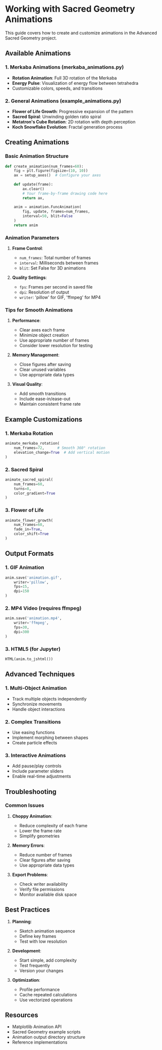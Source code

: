 # Working with Sacred Geometry Animations

This guide covers how to create and customize animations in the Advanced Sacred Geometry project.

## Available Animations

### 1. Merkaba Animations (merkaba_animations.py)
- **Rotation Animation**: Full 3D rotation of the Merkaba
- **Energy Pulse**: Visualization of energy flow between tetrahedra
- Customizable colors, speeds, and transitions

### 2. General Animations (example_animations.py)
- **Flower of Life Growth**: Progressive expansion of the pattern
- **Sacred Spiral**: Unwinding golden ratio spiral
- **Metatron's Cube Rotation**: 2D rotation with depth perception
- **Koch Snowflake Evolution**: Fractal generation process

## Creating Animations

### Basic Animation Structure
```python
def create_animation(num_frames=60):
    fig = plt.figure(figsize=(10, 10))
    ax = setup_axes()  # Configure your axes
    
    def update(frame):
        ax.clear()
        # Your frame-by-frame drawing code here
        return ax,
    
    anim = animation.FuncAnimation(
        fig, update, frames=num_frames,
        interval=50, blit=False
    )
    return anim
```

### Animation Parameters

1. **Frame Control**:
   - `num_frames`: Total number of frames
   - `interval`: Milliseconds between frames
   - `blit`: Set False for 3D animations

2. **Quality Settings**:
   - `fps`: Frames per second in saved file
   - `dpi`: Resolution of output
   - `writer`: 'pillow' for GIF, 'ffmpeg' for MP4

### Tips for Smooth Animations

1. **Performance**:
   - Clear axes each frame
   - Minimize object creation
   - Use appropriate number of frames
   - Consider lower resolution for testing

2. **Memory Management**:
   - Close figures after saving
   - Clear unused variables
   - Use appropriate data types

3. **Visual Quality**:
   - Add smooth transitions
   - Include ease-in/ease-out
   - Maintain consistent frame rate

## Example Customizations

### 1. Merkaba Rotation
```python
animate_merkaba_rotation(
    num_frames=72,      # Smooth 360° rotation
    elevation_change=True  # Add vertical motion
)
```

### 2. Sacred Spiral
```python
animate_sacred_spiral(
    num_frames=60,
    turns=8,
    color_gradient=True
)
```

### 3. Flower of Life
```python
animate_flower_growth(
    num_frames=60,
    fade_in=True,
    color_shift=True
)
```

## Output Formats

### 1. GIF Animation
```python
anim.save('animation.gif',
    writer='pillow',
    fps=15,
    dpi=150
)
```

### 2. MP4 Video (requires ffmpeg)
```python
anim.save('animation.mp4',
    writer='ffmpeg',
    fps=30,
    dpi=300
)
```

### 3. HTML5 (for Jupyter)
```python
HTML(anim.to_jshtml())
```

## Advanced Techniques

### 1. Multi-Object Animation
- Track multiple objects independently
- Synchronize movements
- Handle object interactions

### 2. Complex Transitions
- Use easing functions
- Implement morphing between shapes
- Create particle effects

### 3. Interactive Animations
- Add pause/play controls
- Include parameter sliders
- Enable real-time adjustments

## Troubleshooting

### Common Issues

1. **Choppy Animation**:
   - Reduce complexity of each frame
   - Lower the frame rate
   - Simplify geometries

2. **Memory Errors**:
   - Reduce number of frames
   - Clear figures after saving
   - Use appropriate data types

3. **Export Problems**:
   - Check writer availability
   - Verify file permissions
   - Monitor available disk space

## Best Practices

1. **Planning**:
   - Sketch animation sequence
   - Define key frames
   - Test with low resolution

2. **Development**:
   - Start simple, add complexity
   - Test frequently
   - Version your changes

3. **Optimization**:
   - Profile performance
   - Cache repeated calculations
   - Use vectorized operations

## Resources

- Matplotlib Animation API
- Sacred Geometry example scripts
- Animation output directory structure
- Reference implementations